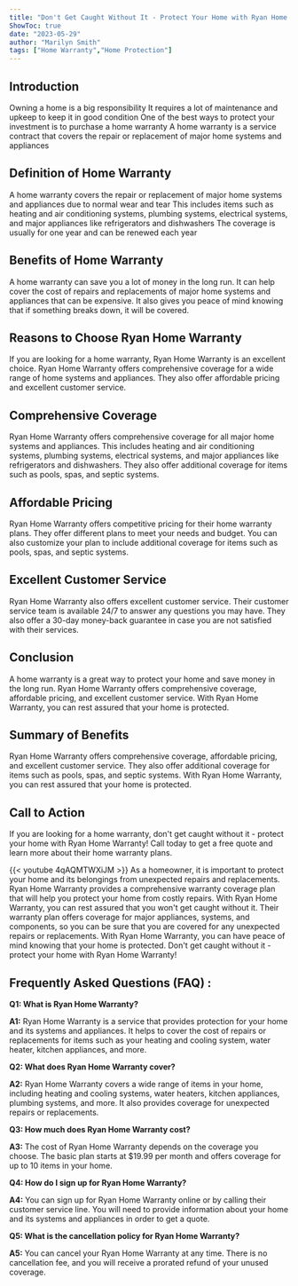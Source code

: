 ```yaml
---
title: "Don't Get Caught Without It - Protect Your Home with Ryan Home Warranty!"
ShowToc: true 
date: "2023-05-29"
author: "Marilyn Smith" 
tags: ["Home Warranty","Home Protection"]
---
```

## Introduction 
Owning a home is a big responsibility It requires a lot of maintenance and upkeep to keep it in good condition One of the best ways to protect your investment is to purchase a home warranty A home warranty is a service contract that covers the repair or replacement of major home systems and appliances 

## Definition of Home Warranty 
A home warranty covers the repair or replacement of major home systems and appliances due to normal wear and tear This includes items such as heating and air conditioning systems, plumbing systems, electrical systems, and major appliances like refrigerators and dishwashers The coverage is usually for one year and can be renewed each year 

## Benefits of Home Warranty 
A home warranty can save you a lot of money in the long run. It can help cover the cost of repairs and replacements of major home systems and appliances that can be expensive. It also gives you peace of mind knowing that if something breaks down, it will be covered. 

## Reasons to Choose Ryan Home Warranty 
If you are looking for a home warranty, Ryan Home Warranty is an excellent choice. Ryan Home Warranty offers comprehensive coverage for a wide range of home systems and appliances. They also offer affordable pricing and excellent customer service. 

## Comprehensive Coverage 
Ryan Home Warranty offers comprehensive coverage for all major home systems and appliances. This includes heating and air conditioning systems, plumbing systems, electrical systems, and major appliances like refrigerators and dishwashers. They also offer additional coverage for items such as pools, spas, and septic systems. 

## Affordable Pricing 
Ryan Home Warranty offers competitive pricing for their home warranty plans. They offer different plans to meet your needs and budget. You can also customize your plan to include additional coverage for items such as pools, spas, and septic systems. 

## Excellent Customer Service 
Ryan Home Warranty also offers excellent customer service. Their customer service team is available 24/7 to answer any questions you may have. They also offer a 30-day money-back guarantee in case you are not satisfied with their services. 

## Conclusion 
A home warranty is a great way to protect your home and save money in the long run. Ryan Home Warranty offers comprehensive coverage, affordable pricing, and excellent customer service. With Ryan Home Warranty, you can rest assured that your home is protected. 

## Summary of Benefits 
Ryan Home Warranty offers comprehensive coverage, affordable pricing, and excellent customer service. They also offer additional coverage for items such as pools, spas, and septic systems. With Ryan Home Warranty, you can rest assured that your home is protected. 

## Call to Action 
If you are looking for a home warranty, don't get caught without it - protect your home with Ryan Home Warranty! Call today to get a free quote and learn more about their home warranty plans.

{{< youtube 4qAQMTWXiJM >}} 
As a homeowner, it is important to protect your home and its belongings from unexpected repairs and replacements. Ryan Home Warranty provides a comprehensive warranty coverage plan that will help you protect your home from costly repairs. With Ryan Home Warranty, you can rest assured that you won't get caught without it. Their warranty plan offers coverage for major appliances, systems, and components, so you can be sure that you are covered for any unexpected repairs or replacements. With Ryan Home Warranty, you can have peace of mind knowing that your home is protected. Don't get caught without it - protect your home with Ryan Home Warranty!

## Frequently Asked Questions (FAQ) :
**Q1: What is Ryan Home Warranty?**

**A1:** Ryan Home Warranty is a service that provides protection for your home and its systems and appliances. It helps to cover the cost of repairs or replacements for items such as your heating and cooling system, water heater, kitchen appliances, and more. 

**Q2: What does Ryan Home Warranty cover?**

**A2:** Ryan Home Warranty covers a wide range of items in your home, including heating and cooling systems, water heaters, kitchen appliances, plumbing systems, and more. It also provides coverage for unexpected repairs or replacements. 

**Q3: How much does Ryan Home Warranty cost?**

**A3:** The cost of Ryan Home Warranty depends on the coverage you choose. The basic plan starts at $19.99 per month and offers coverage for up to 10 items in your home. 

**Q4: How do I sign up for Ryan Home Warranty?**

**A4:** You can sign up for Ryan Home Warranty online or by calling their customer service line. You will need to provide information about your home and its systems and appliances in order to get a quote. 

**Q5: What is the cancellation policy for Ryan Home Warranty?**

**A5:** You can cancel your Ryan Home Warranty at any time. There is no cancellation fee, and you will receive a prorated refund of your unused coverage.



